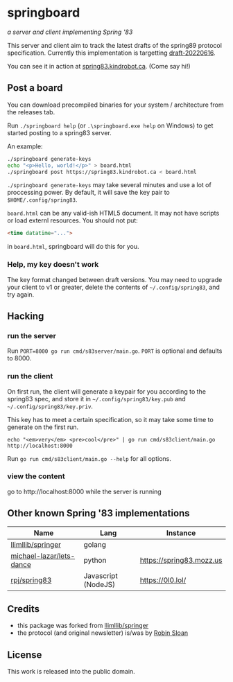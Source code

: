 # springboard

_a server and client implementing Spring '83_

This server and client aim to track the latest drafts of the spring89 protocol specification.
Currently this implementation is targetting [draft-20220616](https://github.com/robinsloan/spring-83-spec/blob/main/draft-20220616.md).

You can see it in action at [spring83.kindrobot.ca](https://spring83.kindrobot.ca). (Come say hi!)

## Post a board

You can download precompiled binaries for your system / architecture from the releases tab.

Run `./springboard help` (or `.\springboard.exe help` on Windows) to get started posting to a spring83 server.

An example:

```bash
./springboard generate-keys
echo "<p>Hello, world!</p>" > board.html
./springboard post https://spring83.kindrobot.ca < board.html
```

`./springboard generate-keys` may take several minutes and use a lot of proccessing power.
By default, it will save the key pair to `$HOME/.config/spring83`. 

`board.html` can be any valid-ish HTML5 document. It may not have scripts or
load externl resources. You should not put:

```html
<time datatime="...">
```

in `board.html`, springboard will do this for you.

### Help, my key doesn't work

The key format changed between draft versions. You may need to upgrade your client to v1 or greater, delete the contents of `~/.config/spring83`, and try again.

## Hacking

### run the server

Run `PORT=8000 go run cmd/s83server/main.go`.  `PORT` is optional and defaults to 8000.

### run the client

On first run, the client will generate a keypair for you according to the spring83 spec, and store it in `~/.config/spring83/key.pub` and `~/.config/spring83/key.priv`.

This key has to meet a certain specification, so it may take some time to generate on the first run.

`echo "<em>very</em> <pre>cool</pre>" | go run cmd/s83client/main.go http://localhost:8000`

Run `go run cmd/s83client/main.go --help` for all options.

### view the content

go to http://localhost:8000 while the server is running

## Other known Spring '83 implementations
| Name                       | Lang                | Instance                 |
| -------------------------- | ------------------- | -------------------------|
| [llimllib/springer]        | golang              |                          |
| [michael-lazar/lets-dance] | python              | https://spring83.mozz.us |
| [rpj/spring83]             | Javascript (NodeJS) | https://0l0.lol/         |

## Credits

- this package was forked from [llimllib/springer](https://github.com/llimllib/springer/)
- the protocol (and original newsletter) is/was by [Robin Sloan](https://www.robinsloan.com/lab/specifying-spring-83/)

## License

This work is released into the public domain.

[llimllib/springer]: https://github.com/llimllib/springer
[michael-lazar/lets-dance]: https://github.com/michael-lazar/lets-dance
[rpj/spring83]: https://github.com/rpj/spring83
